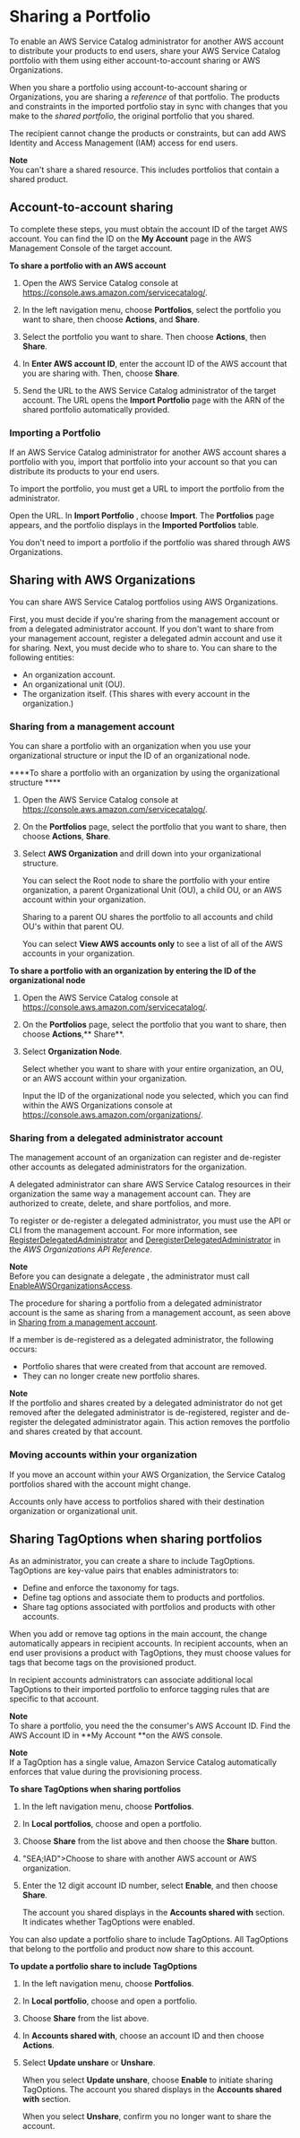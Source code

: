 # Sharing a Portfolio<a name="catalogs_portfolios_sharing_how-to-share"></a>

To enable an AWS Service Catalog administrator for another AWS account to distribute your products to end users, share your AWS Service Catalog portfolio with them using either account\-to\-account sharing or AWS Organizations\.

 When you share a portfolio using account\-to\-account sharing or Organizations, you are sharing a *reference* of that portfolio\. The products and constraints in the imported portfolio stay in sync with changes that you make to the *shared portfolio*, the original portfolio that you shared\. 

The recipient cannot change the products or constraints, but can add AWS Identity and Access Management \(IAM\) access for end users\. 

**Note**  
 You can't share a shared resource\. This includes portfolios that contain a shared product\. 

## Account\-to\-account sharing<a name="portfolio-sharing-account"></a>

To complete these steps, you must obtain the account ID of the target AWS account\. You can find the ID on the **My Account** page in the AWS Management Console of the target account\.

**To share a portfolio with an AWS account**

1. Open the AWS Service Catalog console at [https://console\.aws\.amazon\.com/servicecatalog/](https://console.aws.amazon.com/servicecatalog/)\.

1. In the left navigation menu, choose **Portfolios**, select the portfolio you want to share, then choose **Actions**, and **Share**\.

1. Select the portfolio you want to share\. Then choose **Actions**, then **Share**\.

1. In **Enter AWS account ID**, enter the account ID of the AWS account that you are sharing with\. Then, choose **Share**\. 

1. Send the URL to the AWS Service Catalog administrator of the target account\. The URL opens the **Import Portfolio** page with the ARN of the shared portfolio automatically provided\.

### Importing a Portfolio<a name="catalogs_portfolios_sharing_importing"></a>

If an AWS Service Catalog administrator for another AWS account shares a portfolio with you, import that portfolio into your account so that you can distribute its products to your end users\.

To import the portfolio, you must get a URL to import the portfolio from the administrator\.

Open the URL\. In **Import Portfolio** , choose **Import**\. The **Portfolios** page appears, and the portfolio displays in the **Imported Portfolios** table\.

You don't need to import a portfolio if the portfolio was shared through AWS Organizations\.

## Sharing with AWS Organizations<a name="portfolio-sharing-organizations"></a>

You can share AWS Service Catalog portfolios using AWS Organizations\. 

First, you must decide if you're sharing from the management account or from a delegated administrator account\. If you don't want to share from your management account, register a delegated admin account and use it for sharing\. Next, you must decide who to share to\. You can share to the following entities: 
+ An organization account\.
+ An organizational unit \(OU\)\.
+ The organization itself\. \(This shares with every account in the organization\.\)

### Sharing from a management account<a name="sharing-from-master"></a>

You can share a portfolio with an organization when you use your organizational structure or input the ID of an organizational node\.

****To share a portfolio with an organization by using the organizational structure ****

1. Open the AWS Service Catalog console at [https://console\.aws\.amazon\.com/servicecatalog/](https://console.aws.amazon.com/servicecatalog/)\.

1. On the **Portfolios** page, select the portfolio that you want to share, then choose **Actions**, **Share**\.

1. Select **AWS Organization** and drill down into your organizational structure\. 

   You can select the Root node to share the portfolio with your entire organization, a parent Organizational Unit \(OU\), a child OU, or an AWS account within your organization\. 

   Sharing to a parent OU shares the portfolio to all accounts and child OU's within that parent OU\. 

   You can select **View AWS accounts only** to see a list of all of the AWS accounts in your organization\.

****To share a portfolio with an organization by entering the ID of the organizational node****

1. Open the AWS Service Catalog console at [https://console\.aws\.amazon\.com/servicecatalog/](https://console.aws.amazon.com/servicecatalog/)\.

1. On the **Portfolios** page, select the portfolio that you want to share, then choose **Actions**,** Share**\.

1. Select **Organization Node**\. 

   Select whether you want to share with your entire organization, an OU, or an AWS account within your organization\. 

   Input the ID of the organizational node you selected, which you can find within the AWS Organizations console at[ https://console\.aws\.amazon\.com/organizations/](https://console.aws.amazon.com/organizations/)\.

### Sharing from a delegated administrator account<a name="delegated-admin"></a>

 The management account of an organization can register and de\-register other accounts as delegated administrators for the organization\. 

A delegated administrator can share AWS Service Catalog resources in their organization the same way a management account can\. They are authorized to create, delete, and share portfolios, and more\. 

To register or de\-register a delegated administrator, you must use the API or CLI from the management account\. For more information, see [RegisterDelegatedAdministrator](https://docs.aws.amazon.com/organizations/latest/APIReference/API_RegisterDelegatedAdministrator.html) and [DeregisterDelegatedAdministrator](https://docs.aws.amazon.com/organizations/latest/APIReference/API_DeregisterDelegatedAdministrator.html) in the *AWS Organizations API Reference*\. 

**Note**  
Before you can designate a delegate , the administrator must call [EnableAWSOrganizationsAccess](https://docs.aws.amazon.com/servicecatalog/latest/dg/API_EnableAWSOrganizationsAccess.html)\.

The procedure for sharing a portfolio from a delegated administrator account is the same as sharing from a management account, as seen above in [Sharing from a management account](#sharing-from-master)\.

 If a member is de\-registered as a delegated administrator, the following occurs: 
+ Portfolio shares that were created from that account are removed\.
+ They can no longer create new portfolio shares\.

**Note**  
 If the portfolio and shares created by a delegated administrator do not get removed after the delegated administrator is de\-registered, register and de\-register the delegated administrator again\. This action removes the portfolio and shares created by that account\. 

### Moving accounts within your organization<a name="move-account"></a>

If you move an account within your AWS Organization, the Service Catalog portfolios shared with the account might change\. 

Accounts only have access to portfolios shared with their destination organization or organizational unit\. 

## Sharing TagOptions when sharing portfolios<a name="tagoptions-share"></a>

As an administrator, you can create a share to include TagOptions\. TagOptions are key\-value pairs that enables administrators to:
+ Define and enforce the taxonomy for tags\.
+ Define tag options and associate them to products and portfolios\.
+ Share tag options associated with portfolios and products with other accounts\.

When you add or remove tag options in the main account, the change automatically appears in recipient accounts\. In recipient accounts, when an end user provisions a product with TagOptions, they must choose values for tags that become tags on the provisioned product\. 

In recipient accounts administrators can associate additional local TagOptions to their imported portfolio to enforce tagging rules that are specific to that account\.

**Note**  
To share a portfolio, you need the the consumer's AWS Account ID\. Find the AWS Account ID in **My Account **on the AWS console\.

**Note**  
If a TagOption has a single value, Amazon Service Catalog automatically enforces that value during the provisioning process\.

**To share TagOptions when sharing portfolios**

1. In the left navigation menu, choose **Portfolios**\.

1. In **Local portfolios**, choose and open a portfolio\.

1. Choose **Share** from the list above and then choose the **Share** button\.

1.  "SEA;IAD">Choose to share with another AWS account or AWS organization\.

1. Enter the 12 digit account ID number, select **Enable**, and then choose **Share**\.

   The account you shared displays in the **Accounts shared with** section\. It indicates whether TagOptions were enabled\.

You can also update a portfolio share to include TagOptions\. All TagOptions that belong to the portfolio and product now share to this account\.

**To update a portfolio share to include TagOptions**

1. In the left navigation menu, choose **Portfolios**\.

1. In **Local portfolio**, choose and open a portfolio\.

1. Choose **Share** from the list above\.

1. In **Accounts shared with**, choose an account ID and then choose **Actions**\.

1. Select **Update unshare** or **Unshare**\.

   When you select **Update unshare**, choose **Enable** to initiate sharing TagOptions\. The account you shared displays in the **Accounts shared with** section\.

   When you select **Unshare**, confirm you no longer want to share the account\.
